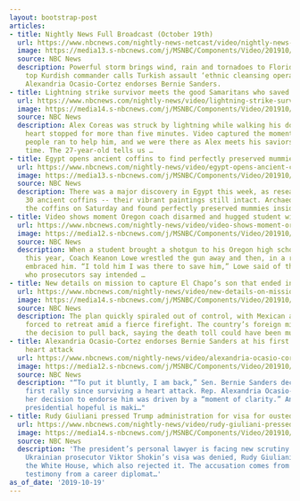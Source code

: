 ```yaml
---
layout: bootstrap-post
articles:
- title: Nightly News Full Broadcast (October 19th)
  url: https://www.nbcnews.com/nightly-news-netcast/video/nightly-news-full-broadcast-october-19th-71692357591
  image: https://media13.s-nbcnews.com/j/MSNBC/Components/Video/201910/FL_STORM_NN.nbcnews-fp-1200-630.jpg
  source: NBC News
  description: Powerful storm brings wind, rain and tornadoes to Florida Panhandle,
    top Kurdish commander calls Turkish assault ‘ethnic cleansing operation,’ and
    Alexandria Ocasio-Cortez endorses Bernie Sanders.
- title: Lightning strike survivor meets the good Samaritans who saved his life
  url: https://www.nbcnews.com/nightly-news/video/lightning-strike-survivor-meets-the-good-samaritans-who-saved-his-life-71690821983
  image: https://media14.s-nbcnews.com/j/MSNBC/Components/Video/201910/nn_jdi_lightning_survivors_thanks_saviors_191019_1920x1080.nbcnews-fp-1200-630.jpg
  source: NBC News
  description: Alex Coreas was struck by lightning while walking his dogs and his
    heart stopped for more than five minutes. Video captured the moment that three
    people ran to help him, and we were there as Alex meets his saviors for the first
    time. The 27-year-old tells us …
- title: Egypt opens ancient coffins to find perfectly preserved mummies
  url: https://www.nbcnews.com/nightly-news/video/egypt-opens-ancient-coffins-to-find-perfectly-preserved-mummies-71690821962
  image: https://media13.s-nbcnews.com/j/MSNBC/Components/Video/201910/nn_mhu_egyptian_tomb_opened_191019_1920x1080.nbcnews-fp-1200-630.jpg
  source: NBC News
  description: There was a major discovery in Egypt this week, as researchers unearthed
    30 ancient coffins -- their vibrant paintings still intact. Archaeologists opened
    the coffins on Saturday and found perfectly preserved mummies inside.
- title: Video shows moment Oregon coach disarmed and hugged student with gun
  url: https://www.nbcnews.com/nightly-news/video/video-shows-moment-oregon-coach-disarmed-and-hugged-student-with-gun-71691333996
  image: https://media12.s-nbcnews.com/j/MSNBC/Components/Video/201910/nn_sbr_or_coach_disarms_hugs_student_191019_1920x1080.nbcnews-fp-1200-630.jpg
  source: NBC News
  description: When a student brought a shotgun to his Oregon high school earlier
    this year, Coach Keanon Lowe wrestled the gun away and then, in a remarkable moment,
    embraced him. “I told him I was there to save him,” Lowe said of the student,
    who prosecutors say intended …
- title: New details on mission to capture El Chapo’s son that ended in deadly shootout
  url: https://www.nbcnews.com/nightly-news/video/new-details-on-mission-to-capture-el-chapo-s-son-that-ended-in-deadly-shootout-71691333945
  image: https://media14.s-nbcnews.com/j/MSNBC/Components/Video/201910/nn_kpa_mexican_cartel_battle_191019_1920x1080.nbcnews-fp-1200-630.jpg
  source: NBC News
  description: The plan quickly spiraled out of control, with Mexican authorities
    forced to retreat amid a fierce firefight. The country’s foreign minister defended
    the decision to pull back, saying the death toll could have been much higher.
- title: Alexandria Ocasio-Cortez endorses Bernie Sanders at his first rally since
    heart attack
  url: https://www.nbcnews.com/nightly-news/video/alexandria-ocasio-cortez-endorses-bernie-sanders-at-his-first-rally-since-heart-attack-71691845736
  image: https://media12.s-nbcnews.com/j/MSNBC/Components/Video/201910/nn_kod_2020_dems_endorsements_tangles_191019_1920x1080.nbcnews-fp-1200-630.jpg
  source: NBC News
  description: "“To put it bluntly, I am back,” Sen. Bernie Sanders declared at his
    first rally since surviving a heart attack. Rep. Alexandria Ocasio-Cortez said
    her decision to endorse him was driven by a “moment of clarity.” Another Democratic
    presidential hopeful is maki…"
- title: Rudy Giuliani pressed Trump administration for visa for ousted Ukraine prosecutor
  url: https://www.nbcnews.com/nightly-news/video/rudy-giuliani-pressed-trump-administration-for-visa-for-ousted-ukraine-prosecutor-71691845725
  image: https://media14.s-nbcnews.com/j/MSNBC/Components/Video/201910/nn_hni_impeachment_inquiry_latest_191019_1920x1080.nbcnews-fp-1200-630.jpg
  source: NBC News
  description: 'The president’s personal lawyer is facing new scrutiny: After fired
    Ukrainian prosecutor Viktor Shokin’s visa was denied, Rudy Giuliani appealed to
    the White House, which also rejected it. The accusation comes from closed door
    testimony from a career diplomat…'
as_of_date: '2019-10-19'
---
```


